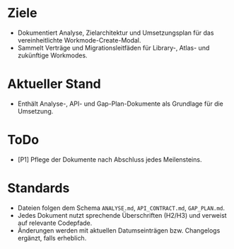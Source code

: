 # Ziele
- Dokumentiert Analyse, Zielarchitektur und Umsetzungsplan für das vereinheitlichte Workmode-Create-Modal.
- Sammelt Verträge und Migrationsleitfäden für Library-, Atlas- und zukünftige Workmodes.

# Aktueller Stand
- Enthält Analyse-, API- und Gap-Plan-Dokumente als Grundlage für die Umsetzung.

# ToDo
- [P1] Pflege der Dokumente nach Abschluss jedes Meilensteins.

# Standards
- Dateien folgen dem Schema `ANALYSE.md`, `API_CONTRACT.md`, `GAP_PLAN.md`.
- Jedes Dokument nutzt sprechende Überschriften (H2/H3) und verweist auf relevante Codepfade.
- Änderungen werden mit aktuellen Datumseinträgen bzw. Changelogs ergänzt, falls erheblich.
